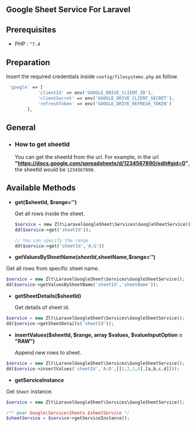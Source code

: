 ## Google Sheet Service For Laravel

## Prerequisites

- PHP : `^7.4`

## Preparation

Insert the required credentials inside `config/filesystems.php` as follow.

```php
 'google' => [
            'clientId' => env('GOOGLE_DRIVE_CLIENT_ID'),
            'clientSecret' => env('GOOGLE_DRIVE_CLIENT_SECRET'),
            'refreshToken' => env('GOOGLE_DRIVE_REFRESH_TOKEN')
        ],
```

## General

- ### How to get **sheetId**
  You can get the sheetId from the url.
  For example, in the url **"https://docs.google.com/spreadsheets/d/1234567890/edit#gid=0"**,
  the sheetId would be `1234567890`.

## Available Methods

- **get($sheetId, $range='')**

  Get all rows inside the sheet.
    ```php
    $service = new Zlt\LaravelGoogleSheet\Services\GoogleSheetService();
    dd($service->get('sheetId'));
  
    // You can specify the range 
    dd($service->get('sheetId','A:G'))  
   ```

- **getValuesBySheetName($sheetId,$sheetName,$range='')**

Get all rows from specific sheet name.

```php
$service = new Zlt\LaravelGoogleSheet\Services\GoogleSheetService();
dd($service->getValuesBySheetName('sheetId','sheetName'));
 ```

- **getSheetDetails($sheetId)**

  Get details of sheet id.

```php
$service = new Zlt\LaravelGoogleSheet\Services\GoogleSheetService();
dd($service->getSheetDetails('sheetId'));
```

- **insertValues($sheetId, $range, array $values, $valueInputOption = "RAW")**

  Append new rows to sheet.

```php
$service = new Zlt\LaravelGoogleSheet\Services\GoogleSheetService();
dd($service->insertValues('sheetId','A:D',[[1,2,3,4],[a,b,c,d]]));
```

- **getServiceInstance**

Get `Sheet` instance.

```php
$service = new Zlt\LaravelGoogleSheet\Services\GoogleSheetService();

/** @var Google\Service\Sheets $sheetService */
$sheetService = $service->getServiceInstance();
```
